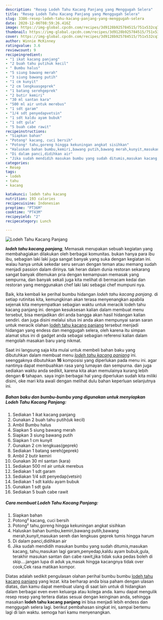 ```yaml
---
description: "Resep Lodeh Tahu Kacang Panjang yang Menggugah Selera"
title: "Resep Lodeh Tahu Kacang Panjang yang Menggugah Selera"
slug: 3386-resep-lodeh-tahu-kacang-panjang-yang-menggugah-selera
date: 2020-12-06T08:59:26.416Z
image: https://img-global.cpcdn.com/recipes/3d9128b925784515/751x532cq70/lodeh-tahu-kacang-panjang-foto-resep-utama.jpg
thumbnail: https://img-global.cpcdn.com/recipes/3d9128b925784515/751x532cq70/lodeh-tahu-kacang-panjang-foto-resep-utama.jpg
cover: https://img-global.cpcdn.com/recipes/3d9128b925784515/751x532cq70/lodeh-tahu-kacang-panjang-foto-resep-utama.jpg
author: Winnie McKinney
ratingvalue: 3.6
reviewcount: 9
recipeingredient:
- "1 ikat kacang panjang"
- "2 buah tahu putihuk kecil"
- " Bumbu halus"
- "5 siung bawang merah"
- "3 siung bawang putih"
- "1 cm kunyit"
- "2 cm lengkuasgeprek"
- "1 batang serehgeprek"
- "2 butir kemiri"
- "30 ml santan kara"
- "500 ml air untuk merebus"
- "1 sdt garam"
- "1/4 sdt penyedapvetsin"
- "1 sdt kaldu ayam bubuk"
- "1 sdt gula"
- "5 buah cabe rawit"
recipeinstructions:
- "Siapkan bahan"
- "Potong² kacang, cuci bersih"
- "Potong² tahu,goreng hingga kekuningan angkat sisihkan"
- "Haluskan bahan bumbu,kemiri,bawang putih,bawang merah,kunyit,masukan sereh dan lengkuas geprek tumis hingga harum"
- "Di dalam panci,didihkan air"
- "Jika sudah mendidih masukan bumbu yang sudah ditumis,masukan kacang, tahu,masukan lagi garam,penyedap,kaldu ayam bubuk,gula, terakhir masukan santan dan cabe rawit,jika tidak suka pedas boleh di skip....jangan lupa di aduk ya,masak hingga kacangnya tidak over cook,Cek rasa matikan kompor."
categories:
- Resep
tags:
- lodeh
- tahu
- kacang

katakunci: lodeh tahu kacang 
nutrition: 193 calories
recipecuisine: Indonesian
preptime: "PT36M"
cooktime: "PT43M"
recipeyield: "2"
recipecategory: Lunch

---
```



![Lodeh Tahu Kacang Panjang](https://img-global.cpcdn.com/recipes/3d9128b925784515/751x532cq70/lodeh-tahu-kacang-panjang-foto-resep-utama.jpg)

<b><i>lodeh tahu kacang panjang</i></b>, Memasak merupakan sebuah kegiatan yang membahagiakan dilakukan oleh berbagai komunitas. bukan hanya para ibu ibu, sebagian laki laki juga sangat banyak yang suka dengan kegiatan ini. walau hanya untuk sekedar seru seruan dengan teman atau memang sudah menjadi passion dalam dirinya. tak heran dalam dunia restoran sekarang sangat banyak ditemukan pria dengan kemampuan memasak yang sempurna, dan banyak sekali juga kita melihat di bermacam kedai dan restoran yang menggunakan chef laki laki sebagai chef mumpuni nya.



Baik, kita kembali ke perihal bumbu hidangan <i>lodeh tahu kacang panjang</i>. di setiap rutinitas kita, kemungkinan akan terasa menyenangkan apabila sejenak kita menyempatkan sebagian waktu untuk meracik lodeh tahu kacang panjang ini. dengan kesuksesan kalian dalam membuat menu tersebut, bisa menjadikan diri anda bangga akan hasil hidangan kalian sendiri. dan juga disini melalui situs ini anda akan mempunyai saran saran untuk meracik olahan <u>lodeh tahu kacang panjang</u> tersebut menjadi hidangan yang endess dan menggugah selera, oleh karena itu simpan alamat situs ini di gadget anda sebagai sebagian referensi kalian dalam mengolah masakan baru yang nikmat.


Saat ini langsung saja kita mulai untuk membeli bahan baku yang dibutuhkan dalam membuat menu <u><i>lodeh tahu kacang panjang</i></u> ini. seenggaknya dibutuhkan <b>16</b> komposisi yang diperlukan pada menu ini. agar nantinya dapat membuahkan rasa yang lumayan dan sempurna. dan juga sediakan waktu anda sedikit, karena kita akan memulainya kurang lebih dengan <b>6</b> tahapan. saya ingin berbagai hal yang diperlukan sudah kita miliki disini, oke mari kita awali dengan melihat dulu bahan keperluan selanjutnya ini.

<!--inarticleads1-->

##### Bahan baku dan bumbu-bumbu yang digunakan untuk menyiapkan Lodeh Tahu Kacang Panjang:

1. Sediakan 1 ikat kacang panjang
1. Gunakan 2 buah tahu putih(uk kecil)
1. Ambil  Bumbu halus
1. Siapkan 5 siung bawang merah
1. Siapkan 3 siung bawang putih
1. Siapkan 1 cm kunyit
1. Gunakan 2 cm lengkuas(geprek)
1. Sediakan 1 batang sereh(geprek)
1. Ambil 2 butir kemiri
1. Gunakan 30 ml santan (kara)
1. Sediakan 500 ml air untuk merebus
1. Sediakan 1 sdt garam
1. Sediakan 1/4 sdt penyedap(vetsin)
1. Sediakan 1 sdt kaldu ayam bubuk
1. Gunakan 1 sdt gula
1. Sediakan 5 buah cabe rawit




<!--inarticleads2-->

##### Cara membuat Lodeh Tahu Kacang Panjang:

1. Siapkan bahan
1. Potong² kacang, cuci bersih
1. Potong² tahu,goreng hingga kekuningan angkat sisihkan
1. Haluskan bahan bumbu,kemiri,bawang putih,bawang merah,kunyit,masukan sereh dan lengkuas geprek tumis hingga harum
1. Di dalam panci,didihkan air
1. Jika sudah mendidih masukan bumbu yang sudah ditumis,masukan kacang, tahu,masukan lagi garam,penyedap,kaldu ayam bubuk,gula, terakhir masukan santan dan cabe rawit,jika tidak suka pedas boleh di skip....jangan lupa di aduk ya,masak hingga kacangnya tidak over cook,Cek rasa matikan kompor.




Diatas adalah sedikit pengulasan olahan perihal bumbu bumbu <u>lodeh tahu kacang panjang</u> yang lezat. kita berharap anda bisa paham dengan ulasan diatas, dan kamu dapat membuat ulang di saat lain untuk di hidangkan dalam berbagai even even keluarga atau kolega anda. kamu dapat mengulik resep resep yang tertera diatas sesuai dengan keinginan anda, sehingga masakan <b>lodeh tahu kacang panjang</b> ini bisa menjadi lebih endess dan menggugah selera lagi. berikut pembahasan singkat ini, sampai bertemu lagi di lain waktu. semoga hari kamu menyenangkan.
